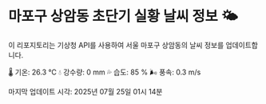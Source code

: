 
# 마포구 상암동 초단기 실황 날씨 정보 🌤️

이 리포지토리는 기상청 API를 사용하여 서울 마포구 상암동의 날씨 정보를 업데이트합니다. 

🌡️ 기온: 26.3 ℃
💧 강수량: 0 mm
💦 습도: 85 %
🌬️ 풍속: 0.3 m/s

마지막 업데이트 시각: 2025년 07월 25일 01시 14분    
